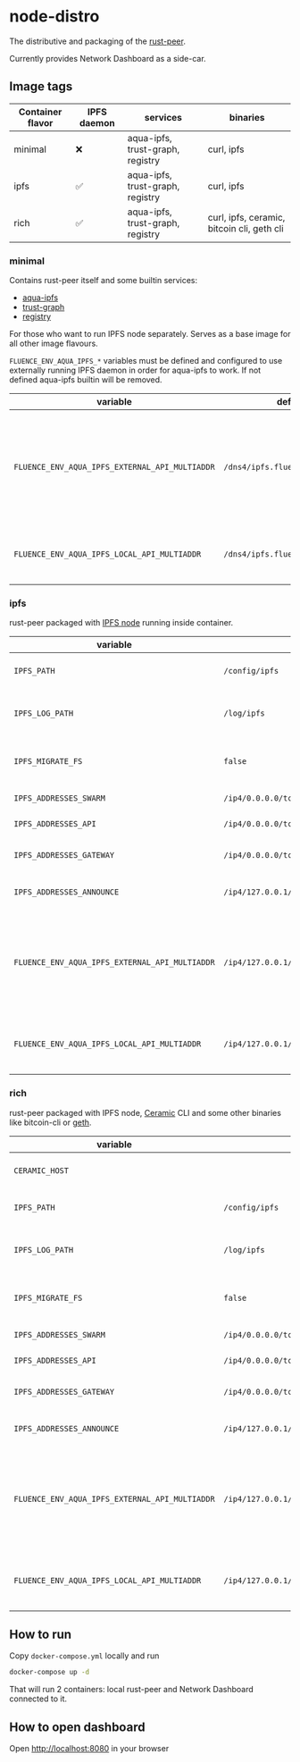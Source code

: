 # node-distro

The distributive and packaging of the
[rust-peer](https://github.com/fluencelabs/rust-peer).

Currently provides Network Dashboard as a side-car.

## Image tags

| Container flavor | IPFS daemon | services                         | binaries                                   |
| ---------------- | ----------- | -------------------------------- | ------------------------------------------ |
| minimal          | ❌           | aqua-ipfs, trust-graph, registry | curl, ipfs                                 |
| ipfs             | ✅           | aqua-ipfs, trust-graph, registry | curl, ipfs                                 |
| rich             | ✅           | aqua-ipfs, trust-graph, registry | curl, ipfs, ceramic, bitcoin cli, geth cli |

### minimal

Contains rust-peer itself and some builtin services:

- [aqua-ipfs](https://github.com/fluencelabs/aqua-ipfs)
- [trust-graph](https://github.com/fluencelabs/trust-graph)
- [registry](https://github.com/fluencelabs/registry)

For those who want to run IPFS node separately. Serves as a base image for all
other image flavours.

`FLUENCE_ENV_AQUA_IPFS_*` variables must be defined and configured to use
externally running IPFS daemon in order for aqua-ipfs to work. If not defined
aqua-ipfs builtin will be removed.

| variable                                       | default                          | description                                                                        |
| ---------------------------------------------- | -------------------------------- | ---------------------------------------------------------------------------------- |
| `FLUENCE_ENV_AQUA_IPFS_EXTERNAL_API_MULTIADDR` | `/dns4/ipfs.fluence.dev/tcp/443` | used by aqua-ipfs builtin to tell frontend which address to use to connect to IPFS |
| `FLUENCE_ENV_AQUA_IPFS_LOCAL_API_MULTIADDR`    | `/dns4/ipfs.fluence.dev/tcp/443` | used by aqua-ipfs builtin to connect to IPFS                                       |

### ipfs

rust-peer packaged with
[IPFS node](https://docs.ipfs.io/how-to/command-line-quick-start/#take-your-node-online)
running inside container.

| variable                                       | default                                              | description                                                                                 |
| ---------------------------------------------- | ---------------------------------------------------- | ------------------------------------------------------------------------------------------- |
| `IPFS_PATH`                                    | `/config/ipfs`                                       | IPFS node data directory                                                                    |
| `IPFS_LOG_PATH`                                | `/log/ipfs`                                          | directory where IPFS will store its logs                                                    |
| `IPFS_MIGRATE_FS`                              | `false`                                              | automatically run [fs-repo-migrations](https://github.com/ipfs/fs-repo-migrations) on start |
| `IPFS_ADDRESSES_SWARM`                         | `/ip4/0.0.0.0/tcp/4001,/ip4/0.0.0.0/tcp/4001/wc`     | IPFS swarm multiaddr                                                                        |
| `IPFS_ADDRESSES_API`                           | `/ip4/0.0.0.0/tcp/5001`                              | IPFS API multiaddr                                                                          |
| `IPFS_ADDRESSES_GATEWAY`                       | `/ip4/0.0.0.0/tcp/8080`                              | IPFS gateway multiaddr                                                                      |
| `IPFS_ADDRESSES_ANNOUNCE`                      | `/ip4/127.0.0.1/tcp/4001,/ip4/127.0.0.1/tcp/4001/wc` | IPFS announce multiaddr                                                                     |
| `FLUENCE_ENV_AQUA_IPFS_EXTERNAL_API_MULTIADDR` | `/ip4/127.0.0.1/tcp/5001`                            | used by aqua-ipfs builtin to tell frontend which address to use to connect to IPFS          |
| `FLUENCE_ENV_AQUA_IPFS_LOCAL_API_MULTIADDR`    | `/ip4/127.0.0.1/tcp/5001`                            | used by aqua-ipfs builtin to connect to IPFS node                                           |

### rich

rust-peer packaged with IPFS node,
[Ceramic](https://developers.ceramic.network/learn/welcome/) CLI and some other
binaries like bitcoin-cli or
[geth](https://geth.ethereum.org/docs/interface/command-line-options).

| variable                                       | default                                              | description                                                                                 |
| ---------------------------------------------- | ---------------------------------------------------- | ------------------------------------------------------------------------------------------- |
| `CERAMIC_HOST`                                 |                                                      | ceramic daemon address                                                                      |
| `IPFS_PATH`                                    | `/config/ipfs`                                       | IPFS node data directory                                                                    |
| `IPFS_LOG_PATH`                                | `/log/ipfs`                                          | directory where IPFS will store its logs                                                    |
| `IPFS_MIGRATE_FS`                              | `false`                                              | automatically run [fs-repo-migrations](https://github.com/ipfs/fs-repo-migrations) on start |
| `IPFS_ADDRESSES_SWARM`                         | `/ip4/0.0.0.0/tcp/4001,/ip4/0.0.0.0/tcp/4001/wc`     | IPFS swarm multiaddr                                                                        |
| `IPFS_ADDRESSES_API`                           | `/ip4/0.0.0.0/tcp/5001`                              | IPFS API multiaddr                                                                          |
| `IPFS_ADDRESSES_GATEWAY`                       | `/ip4/0.0.0.0/tcp/8080`                              | IPFS gateway multiaddr                                                                      |
| `IPFS_ADDRESSES_ANNOUNCE`                      | `/ip4/127.0.0.1/tcp/4001,/ip4/127.0.0.1/tcp/4001/wc` | IPFS announce multiaddr                                                                     |
| `FLUENCE_ENV_AQUA_IPFS_EXTERNAL_API_MULTIADDR` | `/ip4/127.0.0.1/tcp/5001`                            | used by aqua-ipfs builtin to tell frontend which address to use to connect to IPFS          |
| `FLUENCE_ENV_AQUA_IPFS_LOCAL_API_MULTIADDR`    | `/ip4/127.0.0.1/tcp/5001`                            | used by aqua-ipfs builtin to connect to IPFS node                                           |

## How to run

Copy `docker-compose.yml` locally and run

```bash
docker-compose up -d
```

That will run 2 containers: local rust-peer and Network Dashboard connected to
it.

## How to open dashboard

Open [http://localhost:8080](http://localhost:8080) in your browser
